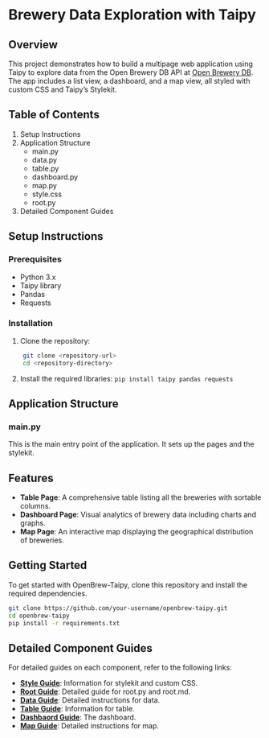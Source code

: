 # Brewery Data Exploration with Taipy
## Overview
This project demonstrates how to build a multipage web application using Taipy to explore data from the Open Brewery DB API at <a href="https://openbrewerydb.org">Open Brewery DB</a>. The app includes a list view, a dashboard, and a map view, all styled with custom CSS and Taipy’s Stylekit.

## Table of Contents
1. Setup Instructions
2. Application Structure
    - main.py
    - data.py
    - table.py
    - dashboard.py
    - map.py
    - style.css
    - root.py
3. Detailed Component Guides

## Setup Instructions

### Prerequisites
- Python 3.x
- Taipy library
- Pandas
- Requests

### Installation
1. Clone the repository:
```bash
    git clone <repository-url>
    cd <repository-directory>
```

2. Install the required libraries:
`pip install taipy pandas requests`

## Application Structure
### main.py
This is the main entry point of the application. It sets up the pages and the stylekit.

## Features

- **Table Page**: A comprehensive table listing all the breweries with sortable columns.
- **Dashboard Page**: Visual analytics of brewery data including charts and graphs.
- **Map Page**: An interactive map displaying the geographical distribution of breweries.

## Getting Started

To get started with OpenBrew-Taipy, clone this repository and install the required dependencies.

```bash
git clone https://github.com/your-username/openbrew-taipy.git
cd openbrew-taipy
pip install -r requirements.txt
```

## Detailed Component Guides
For detailed guides on each component, refer to the following links:

- [**Style Guide**](./README-STYLE.md): Information for stylekit and custom CSS.
- [**Root Guide**](./README-ROOT.md): Detailed guide for root.py and root.md.
- [**Data Guide**](./README-DATA.md): Detailed instructions for data.
- [**Table Guide**](./README-TABLE.md): Information for table.
- [**Dashbaord Guide**](./README-DASHBOARD.md): The dashboard.
- [**Map Guide**](./README-MAP.md): Detailed instructions for map.
